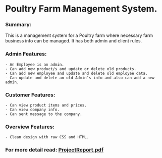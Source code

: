 # Poultry Farm Management System.

### Summary:
This is a management system for a Poultry farm where necessary farm business info can be managed. It has both admin and client rules.
 
### Admin Features:
	- An Employee is an admin.
	- Can add new product/s and update or delete old products.
	- Can add new employee and update and delete old employee data.
	- Can update and delete an old Admin’s info and also can add a new admin. 
### Customer Features: 
	- Can view product items and prices.
	- Can view company info.
	- Can sent message to the company.

### Overview Features:
	- Clean design with raw CSS and HTML.

### For more detail read: [ProjectReport.pdf](https://github.com/marufzaman/Poultry-Farm-Management-System_CSE311/blob/master/ProjectReport.pdf)
